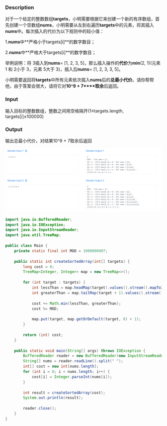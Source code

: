 ### Description

对于一个给定的整数数组**targets**，小明需要根据它来创建一个新的有序数组，首先创建一个空数组**nums**，小明需要从左到右遍历**targets**中的元素，将其插入**nums**中。每次插入的代价为以下规则中的较小值：

1.**nums**中**严格小于targets[i]**的数字数目；

2.**nums**中**严格大于targets[i]**的数字数目；

举例说明：将 3插入到**nums**= [1, 2, 3, 5]，那么插入操作的**代价**为**min**(2, 1)(元素 1 和 2小于 3，元素 5大于 3)，插入后**nums**= [1, 2, 3, 3, 5]。

小明需要返回将**targets**中所有元素依次插入**nums**后的**总最小代价**。请你帮帮他，由于答案会很大，请将它对**10^9 + 7****取余**后返回。

### Input

输入目标的整数数组，整数之间用空格隔开(1≤targets.length, targets[i]≤100000)

### Output

输出总最小代价，对结果10^9 + 7取余后返回



![](images/Snipaste_2023-12-21_21-00-00.png)

```java
import java.io.BufferedReader;
import java.io.IOException;
import java.io.InputStreamReader;
import java.util.TreeMap;

public class Main {
    private static final int MOD = 1000000007;

    public static int createSortedArray(int[] targets) {
        long cost = 0;
        TreeMap<Integer, Integer> map = new TreeMap<>();

        for (int target : targets) {
            int lessThan = map.headMap(target).values().stream().mapToInt(Integer::intValue).sum();
            int greaterThan = map.tailMap(target + 1).values().stream().mapToInt(Integer::intValue).sum();

            cost += Math.min(lessThan, greaterThan);
            cost %= MOD;

            map.put(target, map.getOrDefault(target, 0) + 1);
        }

        return (int) cost;
    }

    public static void main(String[] args) throws IOException {
        BufferedReader reader = new BufferedReader(new InputStreamReader(System.in));
        String[] nums = reader.readLine().split(" ");
        int[] cost = new int[nums.length];
        for (int i = 0; i < nums.length; i++) {
            cost[i] = Integer.parseInt(nums[i]);
        }

        int result = createSortedArray(cost);
        System.out.println(result);

        reader.close();
    }
}
```

